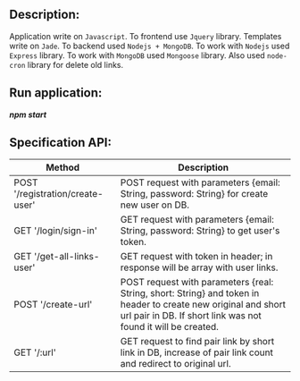  Description:
 -----------------------------------
 Application write on `Javascript`. To frontend use `Jquery` library. Templates write on `Jade`. To backend used `Nodejs + MongoDB`.
 To work with `Nodejs` used `Express` library. To work with `MongoDB`  used `Mongoose` library. Also used `node-cron` library for delete old links.

 Run application:
-----------------------------------
 ***npm start***
    
 Specification API:
-----------------------------------
Method         | Description
----------------|----------------------
POST '/registration/create-user'     | POST request with parameters {email: String, password: String} for create new user on DB.
GET '/login/sign-in'      | GET request with parameters {email: String, password: String} to get user's token.
GET '/get-all-links-user'   | GET request with token in header; in response will be array with user links.
POST '/create-url'  | POST request with parameters {real: String, short: String} and token in header to create new original and short url pair in DB. If short link was not found it will be created. 
GET '/:url'     | GET request to find pair link by short link in DB, increase of pair link count and redirect to original url.
